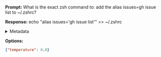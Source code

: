 **Prompt:**
What is the exact zsh command to: add the alias issues=gh issue list to ~/.zshrc?

**Response:**
echo "alias issues='gh issue list'" >> ~/.zshrc

<details><summary>Metadata</summary>

- Duration: 991 ms
- Datetime: 2023-08-15T17:17:56.964196
- Model: gpt-3.5-turbo-0613

</details>

**Options:**
```json
{"temperature": 0.0}
```

